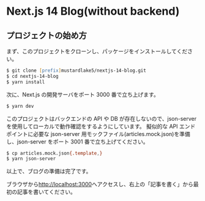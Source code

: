 # Next.js 14 Blog(without backend)

## プロジェクトの始め方

まず、このプロジェクトをクローンし、パッケージをインストールしてください。

```zsh
$ git clone [prefix]mustardlake5/nextjs-14-blog.git
$ cd nextjs-14-blog
$ yarn install
```

次に、Next.js の開発サーバをポート 3000 番で立ち上げます。

```zsh
$ yarn dev
```

このプロジェクトはバックエンドの API や DB が存在しないので、json-server を使用してローカルで動作確認をするようにしています。
擬似的な API エンドポイントに必要な json-server 用モックファイル(articles.mock.json)を準備し、json-server をポート 3001 番で立ち上げてください。

```zsh
$ cp articles.mock.json{.template,}
$ yarn json-server
```

以上で、ブログの準備は完了です。

ブラウザから[http://localhost:3000](http://localhost:3000)へアクセスし、右上の「記事を書く」から最初の記事を書いてください。
